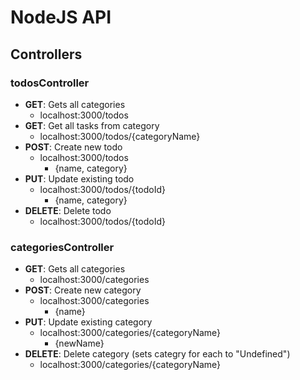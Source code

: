 # NodeJS API

## Controllers

### todosController
- **GET**: Gets all categories
  - localhost:3000/todos
- **GET**: Get all tasks from category
  - localhost:3000/todos/{categoryName}
- **POST**: Create new todo
  - localhost:3000/todos
    - {name, category}
- **PUT**: Update existing todo
  - localhost:3000/todos/{todoId}
    - {name, category}
- **DELETE**: Delete todo
  - localhost:3000/todos/{todoId}


### categoriesController
- **GET**: Gets all categories
  - localhost:3000/categories
- **POST**: Create new category
  - localhost:3000/categories
    - {name}
- **PUT**: Update existing category
  - localhost:3000/categories/{categoryName}
    - {newName}
- **DELETE**: Delete category (sets categry for each to "Undefined")
  - localhost:3000/categories/{categoryName}
